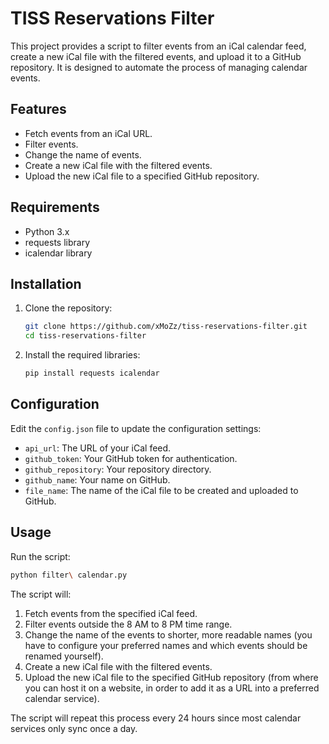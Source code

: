 # TISS Reservations Filter

This project provides a script to filter events from an iCal calendar feed, create a new iCal file with the filtered events, and upload it to a GitHub repository. It is designed to automate the process of managing calendar events.

## Features

- Fetch events from an iCal URL.
- Filter events.
- Change the name of events.
- Create a new iCal file with the filtered events.
- Upload the new iCal file to a specified GitHub repository.

## Requirements

- Python 3.x
- requests library
- icalendar library

## Installation

1. Clone the repository:
    ```bash
    git clone https://github.com/xMoZz/tiss-reservations-filter.git
    cd tiss-reservations-filter
    ```

2. Install the required libraries:
    ```bash
    pip install requests icalendar
    ```

## Configuration

Edit the `config.json` file to update the configuration settings:
- `api_url`: The URL of your iCal feed.
- `github_token`: Your GitHub token for authentication.
- `github_repository`: Your repository directory.
- `github_name`: Your name on GitHub.
- `file_name`: The name of the iCal file to be created and uploaded to GitHub.

## Usage

Run the script:
```bash
python filter\ calendar.py
```

The script will:
1. Fetch events from the specified iCal feed.
2. Filter events outside the 8 AM to 8 PM time range.
3. Change the name of the events to shorter, more readable names (you have to configure your preferred names and which events should be renamed yourself).
4. Create a new iCal file with the filtered events.
5. Upload the new iCal file to the specified GitHub repository (from where you can host it on a website, in order to add it as a URL into a preferred calendar service).

The script will repeat this process every 24 hours since most calendar services only sync once a day.
